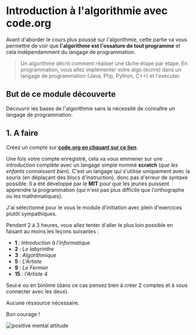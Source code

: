 # Introduction à l'algorithmie avec **code.org**

Avant d'aborder le cours plus poussé sur l'algorithmie, cette partie va vous permettre de voir que **l'algorithme est l'ossature de tout programme** et cela indépendamment du langage de programmation.

>Un algorithme décrit comment réaliser une tâche étape par étape. En programmation, vous allez implémenter votre algo (écrire) dans un langage de programmation (Java, Php, Python, C++) et l'exécuter.

## But de ce module découverte

Découvrir les bases de l'algorithmie sans la nécessité de connaître un langage de programmation.

## 1. A faire

Créez un compte sur **[code.org en cliquant sur ce lien](https://studio.code.org/join/YRFSJX)**.

Une fois votre compte enregistré, cela va vous emmener sur une introduction complète avec un langage simple nommé **scratch** (*que les enfants connaissent bien*). C'est un langage qui s'utilise uniquement avec la souris (en déplaçant des blocs d'instruction), donc pas d'erreur de syntaxe possible. Il a été développé par le **MIT** pour que les jeunes puissent apprendre la programmation (qui n'est pas plus difficile que l'orthographe ou les mathématiques).

J'ai sélectionné pour le vous le module d'initiation avec plein d'exercices plutôt sympathiques.

Pendant 2 à 3 heures, vous allez tenter d'aller le plus loin possible en faisant au moins les leçons suivantes :

- **1**  : *Introduction à l'informatique*
- **2**  : *Le labyrinthe*
- **3**  : *Algorithmique*
- **5**  : *L'Artiste*
- **9**  : *Le Fermier*
- **15** : *l'Artiste 4*

Seul.e ou en binôme (dans ce cas pensez bien à créer 2 comptes et à vous connecter avec les deux).

Aucune ressource nécessaire.

Bon courage !

![positive mental attitude](https://media.giphy.com/media/IgFP1qWyE5OdWLBrmk/giphy.gif)
